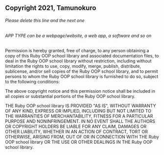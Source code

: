 ## Copyright 2021, Tamunokuro

###### Please delete this line and the next one
###### APP TYPE can be a webpage/website, a web app, a software and so on

Permission is hereby granted, free of charge, to any person obtaining a copy of this Ruby OOP school library and associated documentation files, to deal in the Ruby OOP school library without restriction, including without limitation the rights to use, copy, modify, merge, publish, distribute, sublicense, and/or sell copies of the Ruby OOP school library, and to permit persons to whom the Ruby OOP school library is furnished to do so, subject to the following conditions:

The above copyright notice and this permission notice shall be included in all copies or substantial portions of the Ruby OOP school library.

THE Ruby OOP school library IS PROVIDED "AS IS", WITHOUT WARRANTY OF ANY KIND, EXPRESS OR IMPLIED, INCLUDING BUT NOT LIMITED TO THE WARRANTIES OF MERCHANTABILITY, FITNESS FOR A PARTICULAR PURPOSE AND NONINFRINGEMENT. IN NO EVENT SHALL THE AUTHORS OR COPYRIGHT HOLDERS BE LIABLE FOR ANY CLAIM, DAMAGES OR OTHER LIABILITY, WHETHER IN AN ACTION OF CONTRACT, TORT OR OTHERWISE, ARISING FROM, OUT OF OR IN CONNECTION WITH THE Ruby OOP school library OR THE USE OR OTHER DEALINGS IN THE Ruby OOP school library.
